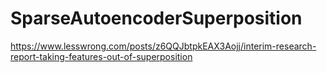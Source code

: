 # SparseAutoencoderSuperposition

https://www.lesswrong.com/posts/z6QQJbtpkEAX3Aojj/interim-research-report-taking-features-out-of-superposition